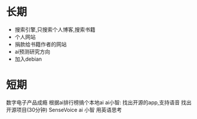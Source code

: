# 长期
- 搜索引擎,只搜索个人博客,搜索书籍
- 个人网站
- 捐款给书籍作者的网站
- ai预测研究方向
- 加入debian

# 短期
数字电子产品成瘾
根据ai排行榜搞个本地ai
ai小智: 找出开源的app,支持语音 找出开源项目(30分钟) SenseVoice 
ai 小智
用英语思考

